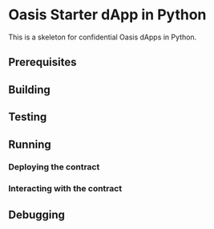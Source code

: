 # Oasis Starter dApp in Python

This is a skeleton for confidential Oasis dApps in Python.

## Prerequisites

## Building

## Testing

## Running

### Deploying the contract

### Interacting with the contract

## Debugging
